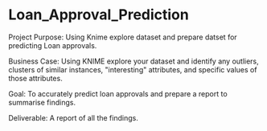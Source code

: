 # Loan_Approval_Prediction
Project Purpose:
Using Knime explore dataset and prepare datset for predicting Loan approvals.

Business Case:
Using KNIME explore your dataset and identify any outliers, clusters of similar instances, "interesting" attributes, and specific values of those attributes. 

Goal:
To accurately predict loan approvals and prepare a report to summarise findings.

Deliverable:
A report of all the findings.

